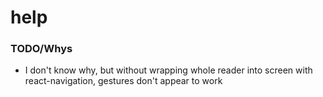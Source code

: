 # help
### TODO/Whys
* I don't know why, but without wrapping whole reader into screen with react-navigation, gestures don't appear to work
